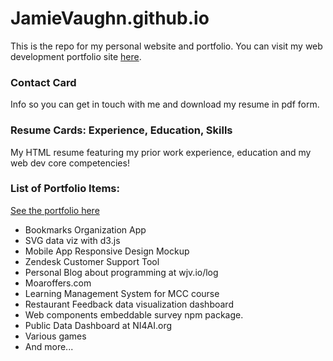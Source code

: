 # JamieVaughn.github.io

This is the repo for my personal website and portfolio. You can visit my web development portfolio site [here](https://wjv.io).

### Contact Card

Info so you can get in touch with me and download my resume in pdf form.

### Resume Cards: Experience, Education, Skills

My HTML resume featuring my prior work experience, education and my web dev core competencies!

### List of Portfolio Items:

[See the portfolio here](https://wjv.io/portfolio)

- Bookmarks Organization App
- SVG data viz with d3.js
- Mobile App Responsive Design Mockup
- Zendesk Customer Support Tool
- Personal Blog about programming at wjv.io/log
- Moaroffers.com
- Learning Management System for MCC course
- Restaurant Feedback data visualization dashboard
- Web components embeddable survey npm package.
- Public Data Dashboard at NI4AI.org
- Various games
- And more...
